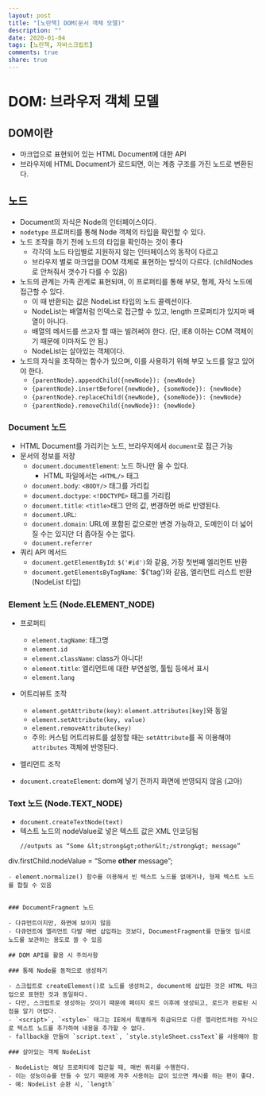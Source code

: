 ```yaml
---
layout: post
title: "[노란책] DOM(문서 객체 모델)"
description: ""
date: 2020-01-04
tags: [노란책, 자바스크립트]
comments: true
share: true
---
```


# DOM: 브라우저 객체 모델

## DOM이란

- 마크업으로 표현되어 있는 HTML Document에 대한 API
- 브라우저에 HTML Document가 로드되면, 이는 계층 구조를 가진 노드로 변환된다.

## 노드

- Document의 자식은 Node의 인터페이스이다.
- `nodetype` 프로퍼티를 통해 Node 객체의 타입을 확인할 수 있다.
- 노드 조작을 하기 전에 노드의 타입을 확인하는 것이 좋다
  - 각각의 노드 타입별로 지원하지 않는 인터페이스의 동작이 다르고
  - 브라우저 별로 마크업을 DOM 객체로 표현하는 방식이 다르다. (childNodes로 안쳐줘서 갯수가 다를 수 있음)
- 노드의 관계는 가족 관계로 표현되며, 이 프로퍼티를 통해 부모, 형제, 자식 노드에 접근할 수 있다.
  - 이 때 반환되는 값은 NodeList 타입의 노드 콜렉션이다.
  - NodeList는 배열처럼 인덱스로 접근할 수 있고, length 프로퍼티가 있지마 배열이 아니다.
  - 배열의 메서드를 쓰고자 할 때는 빌려써야 한다. (단, IE8 이하는 COM 객체이기 때문에 이마저도 안 됨.)
  - NodeList는 살아있는 객체이다.
- 노드의 자식을 조작하는 함수가 있으며, 이를 사용하기 위해 부모 노드를 알고 있어야 한다. 
  - `{parentNode}.appendChild({newNode}): {newNode}`
  - `{parentNode}.insertBefore({newNode}, {someNode}): {newNode}`
  - `{parentNode}.replaceChild({newNode}, {someNode}): {newNode}`
  - `{parentNode}.removeChild({newNode}): {newNode}`
  
### Document 노드

- HTML Document를 가리키는 노드, 브라우저에서 `document`로 접근 가능
- 문서의 정보를 저장
  - `document.documentElement`: 노드 하나만 올 수 있다.
    - HTML 파일에서는 `<HTML/>` 태그 
  - `document.body`: `<BODY/>` 태그를 가리킴
  - `document.doctype`: `<!DOCTYPE>` 태그를 가리킴
  - `document.title`: `<title>`태그 안의 값, 변경하면 바로 반영된다.
  - `document.URL`:
  - `document.domain`: URL에 포함된 값으로만 변경 가능하고, 도메인이 더 넓어질 수는 있지만 더 좁아질 수는 없다.
  - `document.referrer`
- 쿼리 API 메서드
  - `document.getElementById`: `$('#id')`와 같음, 가장 첫번째 엘리먼트 반환
  - `document.getElementsByTagName`: `$('tag')와 같음, 엘리먼트 리스트 반환(NodeList 타입)

### Element 노드 (Node.ELEMENT_NODE)

- 프로퍼티 
  - `element.tagName`: 태그명
  - `element.id`
  - `element.className`: class가 아니다!
  - `element.title`: 엘리먼트에 대한 부연설명, 툴팁 등에서 표시
  - `element.lang`
- 어트리뷰트 조작
  - `element.getAttribute(key)`: `element.attributes[key]`와 동일
  - `element.setAttribute(key, value)`
  - `element.removeAttribute(key)`
  - 주의: 커스텀 어트리뷰트를 설정할 때는 `setAttribute`를 꼭 이용해야 `attributes` 객체에 반영된다.
- 엘리먼트 조작 

- `document.createElement`: dom에 넣기 전까지 화면에 반영되지 않음 (고아)

### Text 노드 (Node.TEXT_NODE)

- `document.createTextNode(text)`
- 텍스트 노드의 nodeValue로 넣은 텍스트 값은 XML 인코딩됨
  ```
  //outputs as “Some &lt;strong&gt;other&lt;/strong&gt; message”
 div.firstChild.nodeValue = “Some <strong>other</strong> message”;
  ```
- element.normalize() 함수를 이용해서 빈 텍스트 노드를 없애거나, 형제 텍스트 노드를 합칠 수 있음


### DocumentFragment 노드

- 다큐먼트이지만, 화면에 보이지 않음
- 다큐먼트에 엘리먼트 다발 매번 삽입하는 것보다, DocumentFragment를 만들엇 임시로 노드를 보관하는 용도로 쓸 수 있음

## DOM API를 활용 시 주의사항

### 통해 Node를 동적으로 생성하기

- 스크립트로 createElement()로 노드를 생성하고, document에 삽입한 것은 HTML 마크업으로 표현한 것과 동일하다.
- 다만, 스크립트로 생성하는 것이기 때문에 페이지 로드 이후에 생성되고, 로드가 완료된 시점을 알기 어렵다.
- `<script>`, `<style>` 태그는 IE에서 특별하게 취급되므로 다른 엘리먼트처럼 자식으로 텍스트 노드를 추가하여 내용을 추가할 수 없다. 
  - fallback을 만들어 `script.text`, `style.styleSheet.cssText`를 사용해야 함

### 살아있는 객체 NodeList

- NodeList는 해당 프로퍼티에 접근할 때, 매번 쿼리를 수행한다.
- 이는 성능이슈를 만들 수 있기 때문에 자주 사용하는 값이 있으면 캐시를 하는 편이 좋다.
  - 예: NodeList 순환 시, `length`






